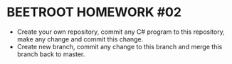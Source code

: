 # BEETROOT HOMEWORK #02
* Create your own repository, commit any C# program to this repository, make any change and commit this change.
* Create new branch, commit any change to this branch and merge this branch back to master.

